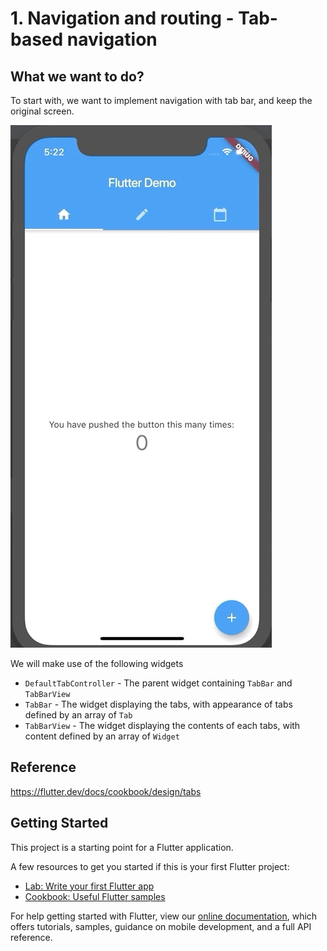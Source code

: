 # 1. Navigation and routing - Tab-based navigation

## What we want to do?

To start with, we want to implement navigation with tab bar, and keep the original screen.

![Screenshot](screenshot-step1.gif)

We will make use of the following widgets
- `DefaultTabController` - The parent widget containing `TabBar` and `TabBarView`
- `TabBar` - The widget displaying the tabs, with appearance of tabs defined by an array of `Tab`
- `TabBarView` - The widget displaying the contents of each tabs, with content defined by an array of `Widget`

## Reference
https://flutter.dev/docs/cookbook/design/tabs

## Getting Started

This project is a starting point for a Flutter application.

A few resources to get you started if this is your first Flutter project:

- [Lab: Write your first Flutter app](https://flutter.dev/docs/get-started/codelab)
- [Cookbook: Useful Flutter samples](https://flutter.dev/docs/cookbook)

For help getting started with Flutter, view our
[online documentation](https://flutter.dev/docs), which offers tutorials,
samples, guidance on mobile development, and a full API reference.
